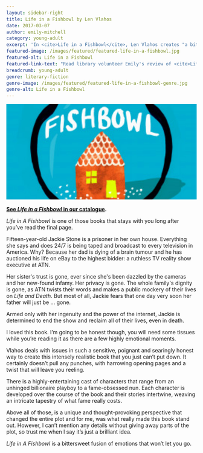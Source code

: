 ```yaml
---
layout: sidebar-right
title: Life in a Fishbowl by Len Vlahos
date: 2017-03-07
author: emily-mitchell
category: young-adult
excerpt: 'In <cite>Life in a Fishbowl</cite>, Len Vlahos creates "a bittersweet fusion of emotions that won’t let you go."'
featured-image: /images/featured/featured-life-in-a-fishbowl.jpg
featured-alt: Life in a Fishbowl
featured-link-text: "Read library volunteer Emily's review of <cite>Life in a Fishbowl</cite>, by Len Vlahos."
breadcrumb: young-adult
genre: literary-fiction
genre-image: /images/featured/featured-life-in-a-fishbowl-genre.jpg
genre-alt: Life in a Fishbowl
---
```


![Life in a Fishbowl](/images/featured/featured-life-in-a-fishbowl.jpg)

**[See <cite>Life in a Fishbowl</cite> in our catalogue](https://suffolk.spydus.co.uk/cgi-bin/spydus.exe/ENQ/OPAC/BIBENQ?BRN=2083324).**

<cite>Life in A Fishbowl</cite> is one of those books that stays with you long after you’ve read the final page.

Fifteen-year-old Jackie Stone is a prisoner in her own house. Everything she says and does 24/7 is being taped and broadcast to every television in America. Why? Because her dad is dying of a brain tumour and he has auctioned his life on eBay to the highest bidder: a ruthless TV reality show executive at ATN.

Her sister's trust is gone, ever since she's been dazzled by the cameras and her new-found infamy. Her privacy is gone. The whole family's dignity is gone, as ATN twists their words and makes a public mockery of their lives on <cite>Life and Death</cite>. But most of all, Jackie fears that one day very soon her father will just be ... gone.

Armed only with her ingenuity and the power of the internet, Jackie is determined to end the show and reclaim all of their lives, even in death.

I loved this book. I’m going to be honest though, you will need some tissues while you’re reading it as there are a few highly emotional moments.

Vlahos deals with issues in such a sensitive, poignant and searingly honest way to create this intensely realistic book that you just can’t put down. It certainly doesn’t pull any punches, with harrowing opening pages and a twist that will leave you reeling.

There is a highly-entertaining cast of characters that range from an unhinged billionaire playboy to a fame-obsessed nun. Each character is developed over the course of the book and their stories intertwine, weaving an intricate tapestry of what fame really costs.

Above all of those, is a unique and thought-provoking perspective that changed the entire plot and for me, was what really made this book stand out. However, I can’t mention any details without giving away parts of the plot, so trust me when I say it’s just a brilliant idea.

<cite>Life in A Fishbowl</cite> is a bittersweet fusion of emotions that won’t let you go.
